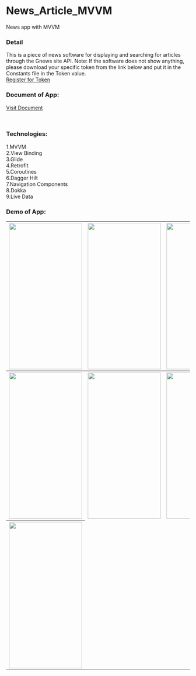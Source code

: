 # News_Article_MVVM
News app with MVVM

<h3>Detail</h3>
This is a piece of news software for displaying and searching for articles through the Gnews site API.
Note: If the software does not show anything, please download your specific token from the link below and put it in the Constants file in the Token value.
<br>
<a href="https://gnews.io/register">Register for Token</a>

<br>
<h3> Document of App:</h3>
<a href="https://hexfa.com/my-git-doc/news">Visit Document</a>

<br><h3>Technologies:</h3>
1.MVVM
<br>2.View Binding
<br>3.Glide
<br>4.Retrofit
<br>5.Coroutines
<br>6.Dagger Hilt
<br>7.Navigation Components
<br>8.Dokka
<br>9.Live Data

<h3> Demo of App:</h3>
<table>
  <tr>
<th><img src="https://hexfa.com/my-git-doc/news/git-images/News.jpg" width="200" height="400" /></th>
<th><img src="https://hexfa.com/my-git-doc/news/git-images/Search - filter.jpg" width="200" height="400" /></th>
<th><img src="https://hexfa.com/my-git-doc/news/git-images/Search - filter _ sectors.jpg" width="200" height="400" /></th>
    </tr>
  <tr>
<th><img src="https://hexfa.com/my-git-doc/news/git-images/Search - typing.jpg" width="200" height="400" /></th>
<th><img src="https://hexfa.com/my-git-doc/news/git-images/Search - suggestions.jpg" width="200" height="400" /></th>
<th><img src="https://hexfa.com/my-git-doc/news/git-images/Search - results.jpg" width="200" height="400" /></th>
    </tr>
  <tr>
<th><img src="https://hexfa.com/my-git-doc/news/git-images/Search - results _ sorting.jpg" width="200" height="400" /></th>
  </tr>
  </table>
